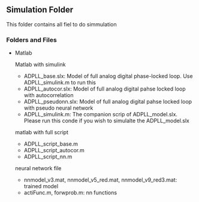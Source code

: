 ## Simulation Folder
This folder contains all fiel to do simmulation

### Folders and Files
- Matlab
  
  Matlab with simulink
  - ADPLL_base.slx: Model of full analog digital phase-locked loop. Use ADPLL_simulink.m to run this
  - ADPLL_autocor.slx: Model of full analog digital pahse locked loop with autocorrelation
  - ADPLL_pseudonn.slx: Model of full analog digital pahse locked loop with pseudo neural network
  - ADPLL_simulink.m: The companion scrip of ADPLL_model.slx. Please run this conde if you wish to simulalte the ADPLL_model.slx
  
  matlab with full script
  - ADPLL_script_base.m
  - ADPLL_script_autocor.m
  - ADPLL_script_nn.m
  
  neural network file
  - nnmodel_v3.mat, nnmodel_v5_red.mat, nnmodel_v9_red3.mat: trained model
  - actiFunc.m, forwprob.m: nn functions   